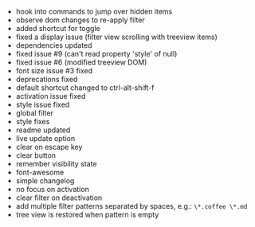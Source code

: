 - hook into commands to jump over hidden items
- observe dom changes to re-apply filter
- added shortcut for toggle
- fixed a display issue (filter view scrolling with treeview items)
- dependencies updated
- fixed issue #9 (can't read property 'style' of null)
- fixed issue #6 (modified treeview DOM)
- font size issue #3 fixed
- deprecations fixed
- default shortcut changed to ctrl-alt-shift-f
- activation issue fixed
- style issue fixed
- global filter
- style fixes
- readme updated
- live update option
- clear on escape key
- clear button
- remember visibility state
- font-awesome
- simple changelog
- no focus on activation
- clear filter on deactivation
- add multiple filter patterns separated by spaces, e.g.: `\*.coffee \*.md`
- tree view is restored when pattern is empty
